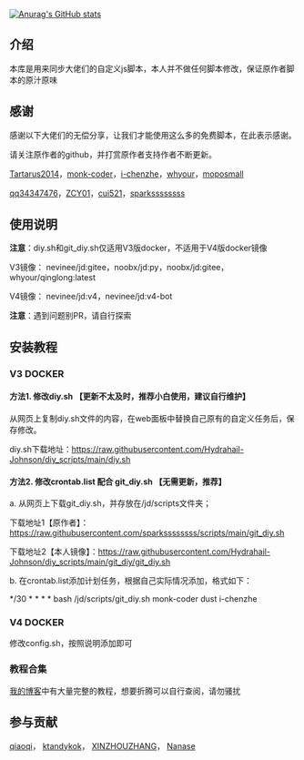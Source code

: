  [![Anurag's GitHub stats](https://github-readme-stats.vercel.app/api?username=Hydrahail-Johnson&show_icons=true)](https://github.com/anuraghazra/github-readme-stats)

## 介绍
本库是用来同步大佬们的自定义js脚本，本人并不做任何脚本修改，保证原作者脚本的原汁原味  

##  感谢

感谢以下大佬们的无偿分享，让我们才能使用这么多的免费脚本，在此表示感谢。

请关注原作者的github，并打赏原作者支持作者不断更新。

[Tartarus2014](https://github.com/Tartarus2014/)，[monk-coder](https://github.com/monk-coder/)，[i-chenzhe](https://github.com/monk-coder/dust/tree/dust/i-chenzhe/)，[whyour](https://github.com/whyour/)，[moposmall](https://github.com/moposmall/)

[qq34347476](https://github.com/qq34347476/)，[ZCY01](https://github.com/ZCY01/)，[cui521](https://github.com/cui521/)，[sparkssssssss](https://github.com/sparkssssssss/)

## 使用说明

**注意**：diy.sh和git_diy.sh仅适用V3版docker，不适用于V4版docker镜像  

V3镜像：
nevinee/jd:gitee，noobx/jd:py，noobx/jd:gitee，whyour/qinglong:latest  

V4镜像：
nevinee/jd:v4，nevinee/jd:v4-bot

**注意**：遇到问题别PR，请自行探索

## 安装教程
### V3 DOCKER
#### 方法1. 修改diy.sh 【更新不太及时，推荐小白使用，建议自行维护】
从网页上复制diy.sh文件的内容，在web面板中替换自己原有的自定义任务后，保存修改。

diy.sh下载地址：https://raw.githubusercontent.com/Hydrahail-Johnson/diy_scripts/main/diy.sh

#### 方法2. 修改crontab.list 配合 git_diy.sh 【无需更新，推荐】
a. 从网页上下载git_diy.sh，并存放在/jd/scripts文件夹；

下载地址1【原作者】：https://raw.githubusercontent.com/sparkssssssss/scripts/main/git_diy.sh

下载地址2【本人镜像】：https://raw.githubusercontent.com/Hydrahail-Johnson/diy_scripts/main/git_diy/git_diy.sh 

b. 在crontab.list添加计划任务，根据自己实际情况添加，格式如下：

*/30 * * * *  bash /jd/scripts/git_diy.sh monk-coder dust i-chenzhe

### V4 DOCKER
修改config.sh，按照说明添加即可

### 教程合集
[我的博客](https://blog.zjxnas.top)中有大量完整的教程，想要折腾可以自行查阅，请勿骚扰

## 参与贡献

[qiaoqi](https://github.com/qiao112)，
[ktandykok](https://github.com/ktandykok)，
[XINZHOUZHANG](https://github.com/XINZHOUZHANG)，
[Nanase](https://github.com/jsyzdej)
